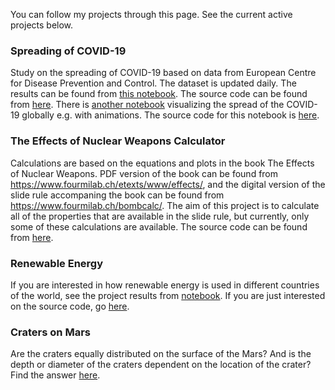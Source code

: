 You can follow my projects through this page. See the current active projects below. 

### Spreading of COVID-19 

Study on the spreading of COVID-19 based on data from European Centre for Disease Prevention and Control. The dataset is updated daily. The results can be found from [this notebook](https://nbviewer.jupyter.org/github/MariaanaT/COVID-19-Dashboard/blob/dd4a321df7fbabbca7ebd72f55d78681fe42ad38/COVID-19%20study%20ECDC.ipynb). The source code can be found from [here](https://github.com/MariaanaT/COVID-19-Dashboard/blob/master/COVID-19%20study%20ECDC.ipynb). There is [another notebook](https://nbviewer.jupyter.org/github/MariaanaT/COVID-19-Dashboard/blob/e559e69a285fa5896e5ed970083d75534cad4943/COVID-19%20study%20ECDC-Animations.ipynb) visualizing the spread of the COVID-19 globally e.g. with animations. The source code for this notebook is [here](https://github.com/MariaanaT/COVID-19-Dashboard/blob/master/COVID-19%20study%20ECDC-Animations.ipynb).

### The Effects of Nuclear Weapons Calculator 

Calculations are based on the equations and plots in the book The Effects of Nuclear Weapons. PDF version of the book can be found from https://www.fourmilab.ch/etexts/www/effects/, and the digital version of the slide rule accompaning the book can be found from https://www.fourmilab.ch/bombcalc/. The aim of this project is to calculate all of the properties that are available in the slide rule, but currently, only some of these calculations are available. The source code can be found from [here](
https://github.com/MariaanaT/The-Effects-of-Nuclear-Weapons). 

### Renewable Energy

If you are interested in how renewable energy is used in different countries of the world, see the project results from [notebook](https://nbviewer.jupyter.org/github/MariaanaT/RenewableElectricity/blob/931326f68d9bc04c85eff98d4407afe61019d684/RenewableElectricityOutput.ipynb). If you are just interested on the source code, go [here](https://github.com/MariaanaT/RenewableElectricity). 

### Craters on Mars

Are the craters equally distributed on the surface of the Mars? And is the depth or diameter of the craters dependent on the location of the crater? Find the answer [here](https://github.com/MariaanaT/MarsCraters/blob/master/MarsCratersStudy.ipynb). 

